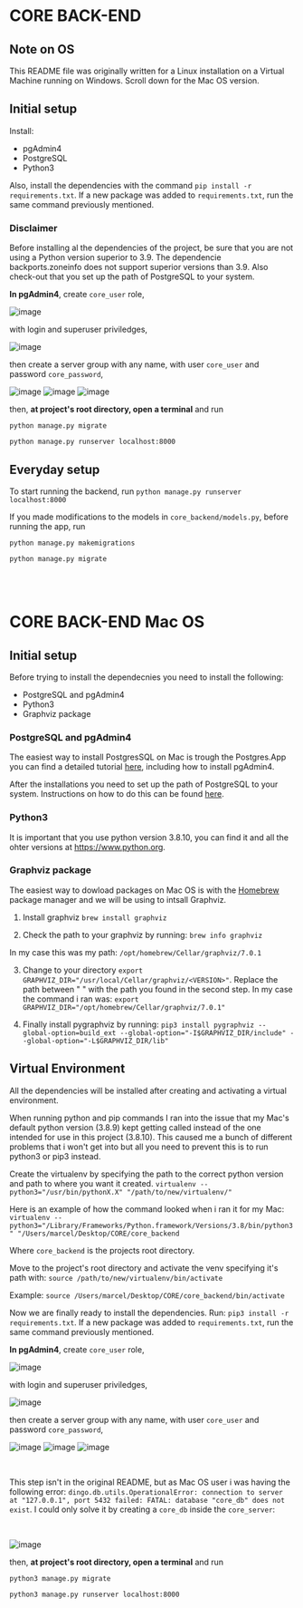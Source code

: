 # CORE BACK-END

## Note on OS

This README file was originally written for a Linux installation on a Virtual Machine running on Windows. Scroll down for the Mac OS version. 

## Initial setup

Install:
- pgAdmin4
- PostgreSQL
- Python3

Also, install the dependencies with the command `pip install -r requirements.txt`. If a new package was added to `requirements.txt`, run the same command previously mentioned.

### Disclaimer

Before installing al the dependencies of the project, be sure that you are not using a Python version superior to 3.9. The dependencie backports.zoneinfo does not support superior versions than 3.9. Also check-out that you set up the path of PostgreSQL to your system.

**In pgAdmin4**,
create `core_user` role,

![image](https://user-images.githubusercontent.com/53912324/199030034-d79ba002-7ea6-4e8a-976d-264d23d85488.png)

with login and superuser priviledges,

![image](https://user-images.githubusercontent.com/53912324/199030193-4563a741-6dcf-4a3d-8563-6bab0d63bf95.png)

then create a server group with any name, with user `core_user` and password `core_password`,

![image](https://user-images.githubusercontent.com/53912324/199030464-8a51af7b-a48b-44cc-bc81-de4194839285.png)
![image](https://user-images.githubusercontent.com/53912324/199030669-789ce73f-33ef-4a23-a5e4-cd53e543fd74.png)
![image](https://user-images.githubusercontent.com/53912324/199030956-dc7b9243-e0be-4d89-82c9-3d4420bf1a07.png)

then, **at project's root directory, open a terminal** and run

`python manage.py migrate`

`python manage.py runserver localhost:8000`

## Everyday setup

To start running the backend, run `python manage.py runserver localhost:8000`

If you made modifications to the models in `core_backend/models.py`, before running the app, run 

`python manage.py makemigrations`

`python manage.py migrate`

<br />
<br />

# CORE BACK-END Mac OS

## Initial setup

Before trying to install the dependecnies you need to install the following:
- PostgreSQL and pgAdmin4
- Python3
- Graphviz package

### PostgreSQL and pgAdmin4

The easiest way to install PostgresSQL on Mac is trough the Postgres.App you can find a detailed tutorial [here](https://lifewithdata.com/2021/12/08/sql-tutorial-how-to-install-postgresql-and-pgadmin-on-mac/), including how to install pgAdmin4.

After the installations you need to set up the path of PostgreSQL to your system. Instructions on how to do this can be found [here](https://www.makeuseof.com/postgresql-macos-installing/).

### Python3

It is important that you use python version 3.8.10, you can find it and all the ohter versions at https://www.python.org. 

### Graphviz package

The easiest way to dowload packages on Mac OS is with the [Homebrew](https://brew.sh) package manager and we will be using to intsall Graphviz.

1. Install graphviz
`brew install graphviz`

2. Check the path to your graphviz by running:
`brew info graphviz`

In my case this was my path: `/opt/homebrew/Cellar/graphviz/7.0.1`

3. Change to your directory
`export GRAPHVIZ_DIR="/usr/local/Cellar/graphviz/<VERSION>"`. Replace the path between " " with the path you found in the second step. In my case the command i ran was: `export GRAPHVIZ_DIR="/opt/homebrew/Cellar/graphviz/7.0.1"` 

4. Finally install pygraphviz by running:
`pip3 install pygraphviz --global-option=build_ext --global-option="-I$GRAPHVIZ_DIR/include" --global-option="-L$GRAPHVIZ_DIR/lib"`

## Virtual Environment

All the dependencies will be installed after creating and activating a virtual environment.

When running python and pip commands I ran into the issue that my Mac's default python version (3.8.9) kept getting called instead of the one intended for use in this project (3.8.10). This caused me a bunch of different problems that i won't get into but all you need to prevent this is to run python3 or pip3 instead. 

Create the virtualenv by specifying the path to the correct python version and path to where you want it created.
`virtualenv --python3="/usr/bin/pythonX.X" "/path/to/new/virtualenv/"`

Here is an example of how the command looked when i ran it for my Mac:
`virtualenv --python3="/Library/Frameworks/Python.framework/Versions/3.8/bin/python3" "/Users/marcel/Desktop/CORE/core_backend`

Where `core_backend` is the projects root directory.

Move to the project's root directory and activate the venv specifying it's path with: 
`source /path/to/new/virtualenv/bin/activate`

Example: 
`source /Users/marcel/Desktop/CORE/core_backend/bin/activate`

Now we are finally ready to install the dependencies. Run:
`pip3 install -r requirements.txt`. If a new package was added to `requirements.txt`, run the same command previously mentioned.

**In pgAdmin4**,
create `core_user` role,

![image](https://user-images.githubusercontent.com/53912324/199030034-d79ba002-7ea6-4e8a-976d-264d23d85488.png)

with login and superuser priviledges,

![image](https://user-images.githubusercontent.com/53912324/199030193-4563a741-6dcf-4a3d-8563-6bab0d63bf95.png)

then create a server group with any name, with user `core_user` and password `core_password`,

![image](https://user-images.githubusercontent.com/53912324/199030464-8a51af7b-a48b-44cc-bc81-de4194839285.png)
![image](https://user-images.githubusercontent.com/53912324/199030669-789ce73f-33ef-4a23-a5e4-cd53e543fd74.png)
![image](https://user-images.githubusercontent.com/53912324/199030956-dc7b9243-e0be-4d89-82c9-3d4420bf1a07.png)

<br />

This step isn't in the original README, but as Mac OS user i was having the following error: `dingo.db.utils.OperationalError: connection to server at "127.0.0.1", port 5432 failed: FATAL: database "core_db" does not exist`. I could only solve it by creating a `core_db` inside the `core_server`: 

<br />

![image](https://user-images.githubusercontent.com/64095070/202921443-9d0b500e-e89b-4c88-8428-425ffb7ef5ee.png)

then, **at project's root directory, open a terminal** and run

`python3 manage.py migrate`

`python3 manage.py runserver localhost:8000`